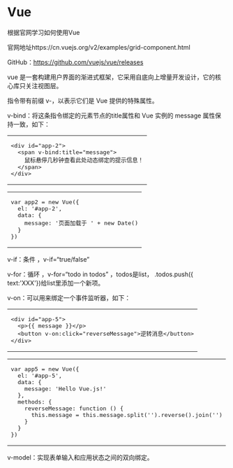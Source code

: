 # Vue
根据官网学习如何使用Vue

官网地址https://cn.vuejs.org/v2/examples/grid-component.html

GitHub：https://github.com/vuejs/vue/releases

vue 是一套构建用户界面的渐进式框架，它采用自底向上增量开发设计，它的核心库只关注视图层。

指令带有前缀 v-，以表示它们是 Vue 提供的特殊属性。

v-bind：将这条指令绑定的元素节点的title属性和 Vue 实例的 message 属性保持一致，如下：

<table><tbody><tr><td class="code"><pre><div class="line"><span class="tag">&lt;<span class="name">div</span> <span class="attr">id</span>=<span class="string">"app-2"</span>&gt;</span></div><div class="line">  <span class="tag">&lt;<span class="name">span</span> <span class="attr">v-bind:title</span>=<span class="string">"message"</span>&gt;</span></div><div class="line">    鼠标悬停几秒钟查看此处动态绑定的提示信息！</div><div class="line">  <span class="tag">&lt;/<span class="name">span</span>&gt;</span></div><div class="line"><span class="tag">&lt;/<span class="name">div</span>&gt;</span></div></pre></td></tr></tbody></table>

<table><tbody><tr><td class="code"><pre><div class="line"><span class="keyword">var</span> app2 = <span class="keyword">new</span> Vue({</div><div class="line">  <span class="attr">el</span>: <span class="string">'#app-2'</span>,</div><div class="line">  <span class="attr">data</span>: {</div><div class="line">    <span class="attr">message</span>: <span class="string">'页面加载于 '</span> + <span class="keyword">new</span> <span class="built_in">Date</span>()</div><div class="line">  }</div><div class="line">})</div></pre></td></tr></tbody></table>

v-if：条件 ，v-if=“true/false”

v-for：循环 ，v-for=“todo in todos” ，todos是list， .todos.push({ text:'XXX'})给list里添加一个新项。

v-on：可以用来绑定一个事件监听器，如下：

<table><tbody><tr><td class="code"><pre><div class="line"><span class="tag">&lt;<span class="name">div</span> <span class="attr">id</span>=<span class="string">"app-5"</span>&gt;</span></div><div class="line">  <span class="tag">&lt;<span class="name">p</span>&gt;</span>{{ message }}<span class="tag">&lt;/<span class="name">p</span>&gt;</span></div><div class="line">  <span class="tag">&lt;<span class="name">button</span> <span class="attr">v-on:click</span>=<span class="string">"reverseMessage"</span>&gt;</span>逆转消息<span class="tag">&lt;/<span class="name">button</span>&gt;</span></div><div class="line"><span class="tag">&lt;/<span class="name">div</span>&gt;</span></div></pre></td></tr></tbody></table>

<table><tbody><tr><td class="code"><pre><div class="line"><span class="keyword">var</span> app5 = <span class="keyword">new</span> Vue({</div><div class="line">  <span class="attr">el</span>: <span class="string">'#app-5'</span>,</div><div class="line">  <span class="attr">data</span>: {</div><div class="line">    <span class="attr">message</span>: <span class="string">'Hello Vue.js!'</span></div><div class="line">  },</div><div class="line">  <span class="attr">methods</span>: {</div><div class="line">    <span class="attr">reverseMessage</span>: <span class="function"><span class="keyword">function</span> (<span class="params"></span>) </span>{</div><div class="line">      <span class="keyword">this</span>.message = <span class="keyword">this</span>.message.split(<span class="string">''</span>).reverse().join(<span class="string">''</span>)</div><div class="line">    }</div><div class="line">  }</div><div class="line">})</div></pre></td></tr></tbody></table>

v-model：实现表单输入和应用状态之间的双向绑定。
